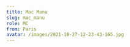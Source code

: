 ```yaml
---
title: Mac Manu
slug: mac_manu
role: MC
from: Paris
avatar: /images/2021-10-27-12-23-43-165.jpg
---
```

